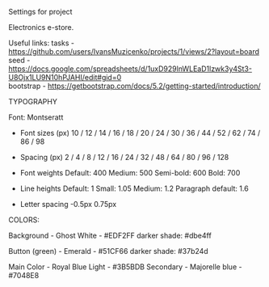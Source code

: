 Settings for project

Electronics e-store.


Useful links:
tasks - https://github.com/users/IvansMuzicenko/projects/1/views/2?layout=board <br>
seed - https://docs.google.com/spreadsheets/d/1uxD929lnWLEaD1lzwk3y4St3-U8Ojx1LU9N10hPJAHI/edit#gid=0 <br>
bootstrap - https://getbootstrap.com/docs/5.2/getting-started/introduction/ <br>

TYPOGRAPHY

Font: Montseratt
- Font sizes (px)
10 / 12 / 14 / 16 / 18 / 20 / 24 / 30 / 36 / 44 / 52 / 62 / 74 / 86 / 98

- Spacing (px)
2 / 4 / 8 / 12 / 16 / 24 / 32 / 48 / 64 / 80 / 96 / 128

- Font weights
Default: 400
Medium: 500
Semi-bold: 600
Bold: 700

- Line heights
Default: 1
Small: 1.05
Medium: 1.2
Paragraph default: 1.6

- Letter spacing
-0.5px
0.75px

COLORS:

Background - Ghost White - #EDF2FF
        darker shade: #dbe4ff

Button (green) - Emerald - #51CF66
        darker shade: #37b24d  

Main Color - Royal Blue Light - #3B5BDB
Secondary - Majorelle blue -  #7048E8


